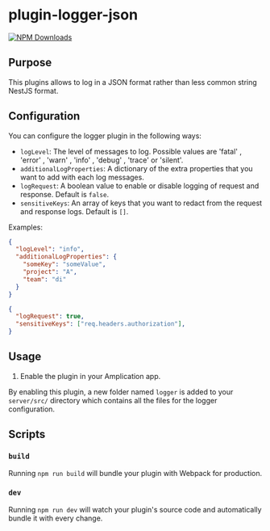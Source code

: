 # plugin-logger-json

[![NPM Downloads](https://img.shields.io/npm/dt/plugin-logger-json)](https://www.npmjs.com/package/plugin-logger-json)

## Purpose

This plugins allows to log in a JSON format rather than less common string NestJS format.

## Configuration

You can configure the logger plugin in the following ways:

- `logLevel`: The level of messages to log. Possible values are 'fatal' , 'error' , 'warn' , 'info' , 'debug' , 'trace' or 'silent'.
- `additionalLogProperties`: A dictionary of the extra properties that you want to add with each log messages.
- `logRequest`: A boolean value to enable or disable logging of request and response. Default is `false`.
- `sensitiveKeys`: An array of keys that you want to redact from the request and response logs. Default is `[]`.

Examples:

```json
{
  "logLevel": "info",
  "additionalLogProperties": {
    "someKey": "someValue",
    "project": "A",
    "team": "di"
  }
}
```

```json
{
  "logRequest": true,
  "sensitiveKeys": ["req.headers.authorization"],
}
```



## Usage

1. Enable the plugin in your Amplication app.

By enabling this plugin, a new folder named `logger` is added to your `server/src/` directory which contains all the files for the logger configuration.

## Scripts

### `build`

Running `npm run build` will bundle your plugin with Webpack for production.

### `dev`

Running `npm run dev` will watch your plugin's source code and automatically bundle it with every change.
